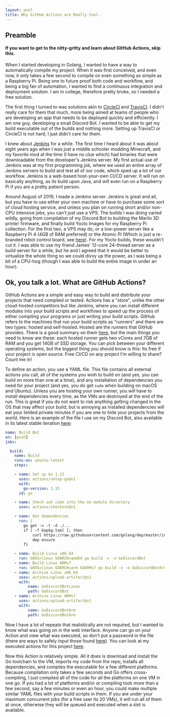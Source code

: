 ```yaml
---
layout: post
title: Why GitHub Actions are Really Cool.
---
```


## Preamble

#### If you want to get to the nitty-gritty and learn about GitHub Actions, skip this.
 
When I started developing in Golang, I wanted to have a way to automatically compile my project. When it was first conceived, and even now, it only takes a few second to compile on even something as simple as a Raspberry Pi. Being one to future proof both code and workflow, and being a big fan of automation, I wanted to find a continuous integration and deployment solution. I am in college, therefore pretty broke, so I needed a free solution.

The first thing I turned to was solutions akin to [CircleCI](https://circleci.com/) and [TravisCI](https://travis-ci.org/). I didn't really care for them that much, more being aimed at teams of people who are developing an app that needs to be deployed quickly and efficiently. I am one guy, developing a small Discord Bot. I wanted to be able to get my build executable out of the builds and nothing more. Setting up TravisCI or CircleCI is not hard, I just didn't care for them.

I knew about [Jenkins](https://jenkins.io/) for a while. The first time I heard about it was about eight years ago when I was just a middle schooler modding Minecraft, and my favorite mod at the time (I have no clue which) had binaries that were downloadable from the developer's Jenkins server. My first actual use of Jenkins was at my first programming job, where we used an entire array of Jenkins servers to build and test all of our code, which sped up a lot of our workflow. Jenkins is a web-based host-your-own CI/CD server. It will run on basically anything, as its build upon Java, and will even run on a Raspberry Pi if you are a pretty patient person.

Around August of 2019, I made a Jenkins server. Jenkins is great and all, but you have to use either your own machine or have to purchase some sort of cloud hosting service, and unless you plan on running short and/or non-CPU intensive jobs, you can't just use a VPS. The builds I was doing varied wildly, going from compilation of my Discord Bot to building the Marlin 3D printer firmware, and finally build Yocto Images for my Raspberry Pi collection. For the first two, a VPS may do, or a low-power server like a Raspberry Pi 4 (4GB of RAM preferred) or the Atomic Pi (Which is just a re-branded robot control board, see [here](https://fccid.io/2AN44-AHR-M8T/Internal-Photos/Internal-photos-1-of-2-3909532)). For my Yocto builds, these wouldn't cut it. I was able to use my friend James' 12-core 24-thread server as a build server for a while, but he and I agreed that it would be better to virtualize the whole thing so we could divvy up the power, as I was being a bit of a CPU-hog (though I was able to build the entire image in under an hour). 

## Ok, you talk a lot. What are GitHub Actions?

GitHub Actions are a simple and easy way to build and distribute your projects that need compiled or tested. Actions has a "store", unlike the other cloud-hosted competitors but like Jenkins, where you can install different modules into your build scripts and workflows to speed up the process of either compiling your programs or just writing your build scripts. GitHub refers to the machines that run your build scripts as "runners" and there are two types: hosted and self-hosted. Hosted are the runners that GitHub provides. There is a good summary on them [here](https://help.github.com/en/actions/reference/virtual-environments-for-github-hosted-runners), but the main things you need to know are these: each hosted runner gets two vCores and 7GB of RAM and you get 14GB of SSD storage. You can pick between your different operating systems, but the biggest thing you should know is this: Its free if your project is open source. Free CI/CD on any project I'm willing to share? Count me in!

To define an action, you use a YAML file. This file contains all external actions you call, all of the systems you wish to build on (and yes, you can build on more than one at a time), and any installation of dependencies you need for your project (and yes, you do get `sudo` when building on macOS and Ubuntu). Unless you are hosting your own runner, you will have to install dependencies every time, as the VMs are destroyed at the end of the run. This is great if you do not want to risk anything getting changed in the OS that may affect your build, but is annoying as installed dependencies will eat your limited private minutes if you are one to hide your projects from the world. Here is an example of the file I use on my Discord Bot, also available in its latest stable iteration [here](https://github.com/chand1012/Discord-Quick-Meme/blob/master/.github/workflows/go.yml):

```YAML
name: Build Bot
on: [push]
jobs:

  build:
    name: Build
    runs-on: ubuntu-latest
    steps:

    - name: Set up Go 1.13
      uses: actions/setup-go@v1
      with:
        go-version: 1.13
      id: go

    - name: Check out code into the Go module directory
      uses: actions/checkout@v1

    - name: Get dependencies
      run: |
        go get -v -t -d ./...
        if [ -f Gopkg.toml ]; then
            curl https://raw.githubusercontent.com/golang/dep/master/install.sh | sh
            dep ensure
        fi

    - name: Build Linux x86_64
      run: GOOS=linux GOARCH=amd64 go build -v -o GoDiscordBot
    - name: Build Linux ARMv7
      run: GOOS=linux GOARCH=arm GOARM=7 go build -v -o GoDiscordBotArm
    - name: Archive Linux x86_64
      uses: actions/upload-artifact@v1
      with:
          name: GoDiscordBotLinux
          path: GoDiscordBot 
    - name: Archive Linux ARMv7
      uses: actions/upload-artifact@v1
      with:
          name: GoDiscordBotArm
          path: GoDiscordBotArm

```

Now I have a lot of repeats that realistically are not required, but I wanted to know what was going on in the web interface. Anyone can go on your Action and view what was executed, so don't put a password in the file (there are ways to safely input those found [here](https://help.github.com/en/actions/configuring-and-managing-workflows/creating-and-storing-encrypted-secrets)). You can look at my executed actions for this project [here](https://github.com/chand1012/Discord-Quick-Meme/actions).

Now this Action is relatively simple. All it does is download and install the Go toolchain to the VM, imports my code from the repo, installs all dependencies, and compiles the executable for a few different platforms. Because compilation only takes a few seconds and Go offers cross-compiling, I just compiled all of the code for all the platforms on one VM in one go. If you had a lot of platforms and/or or compiling took more than a few second, say a few minutes or even an hour, you could make multiple similar YAML files with your build scripts in them. If you are under your maximum concurrent jobs (for a free user its 20 VMs), it will run all of them at once, otherwise they will be queued and executed when a slot is available.